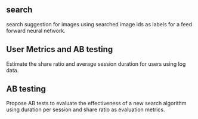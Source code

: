 ## search
search suggestion for images using searched image ids as labels for a feed forward neural network.

## User Metrics and AB testing
Estimate the share ratio and average session duration for users using log data.

## AB testing
Propose AB tests to evaluate the effectiveness of a new search algorithm using duration per session and share ratio as evaluation metrics.
